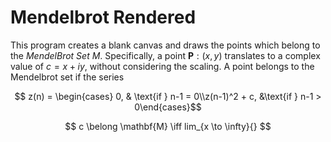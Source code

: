 # Mendelbrot Rendered

This program creates a blank canvas and draws the points which belong to the _MendelBrot Set_ $M$.
Specifically, a point $\mathbf{P}: (x, y)$ translates to a complex value of $c = x + iy$, without considering the scaling.
A point belongs to the Mendelbrot set if the series 
```math
  z(n) = \begin{cases} 0, & \text{if } n-1 = 0\\z(n-1)^2 + c, &\text{if } n-1 > 0\end{cases}
```
$$ c \belong \mathbf{M} \iff lim_{x \to \infty}{} $$ 
